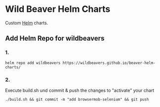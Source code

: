# Wild Beaver Helm Charts

Custom [Helm](https://www.helm.sh/) charts.


## Add Helm Repo for wildbeavers

### 1.

```
helm repo add wildbeavers https://wildbeavers.github.io/beaver-helm-charts/
```

### 2.

Execute build.sh und commit & push the changes to "activate" your chart
```
./build.sh && git commit -m "add browsermob-selenium" && git push
```
